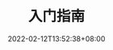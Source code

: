 ---
title: 入门指南
description:
toc: true
authors: []
date: 2022-02-12T13:52:38+08:00
lastmod: 2022-02-12T13:52:38+08:00
draft: false
weight: 1
---